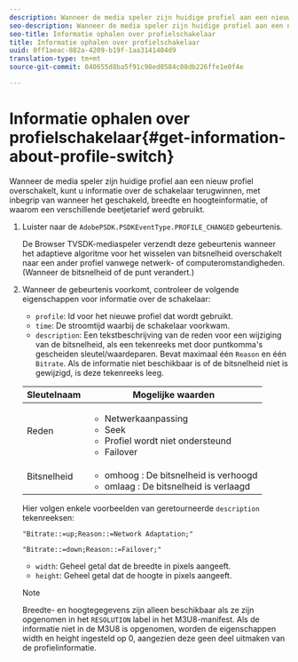 ```yaml
---
description: Wanneer de media speler zijn huidige profiel aan een nieuw profiel overschakelt, kunt u informatie over de schakelaar terugwinnen, met inbegrip van wanneer het geschakeld, breedte en hoogteinformatie, of waarom een verschillende beetjetarief werd gebruikt.
seo-description: Wanneer de media speler zijn huidige profiel aan een nieuw profiel overschakelt, kunt u informatie over de schakelaar terugwinnen, met inbegrip van wanneer het geschakeld, breedte en hoogteinformatie, of waarom een verschillende beetjetarief werd gebruikt.
seo-title: Informatie ophalen over profielschakelaar
title: Informatie ophalen over profielschakelaar
uuid: 0ff1aeac-882a-4209-b19f-1aa3141404d9
translation-type: tm+mt
source-git-commit: 040655d8ba5f91c98ed0584c08db226ffe1e0f4e

---
```



# Informatie ophalen over profielschakelaar{#get-information-about-profile-switch}

Wanneer de media speler zijn huidige profiel aan een nieuw profiel overschakelt, kunt u informatie over de schakelaar terugwinnen, met inbegrip van wanneer het geschakeld, breedte en hoogteinformatie, of waarom een verschillende beetjetarief werd gebruikt.

1. Luister naar de `AdobePSDK.PSDKEventType.PROFILE_CHANGED` gebeurtenis.

   De Browser TVSDK-mediaspeler verzendt deze gebeurtenis wanneer het adaptieve algoritme voor het wisselen van bitsnelheid overschakelt naar een ander profiel vanwege netwerk- of computeromstandigheden. (Wanneer de bitsnelheid of de punt verandert.)
1. Wanneer de gebeurtenis voorkomt, controleer de volgende eigenschappen voor informatie over de schakelaar:

   * `profile`: Id voor het nieuwe profiel dat wordt gebruikt.
   * `time`: De stroomtijd waarbij de schakelaar voorkwam.
   * `description`: Een tekstbeschrijving van de reden voor een wijziging van de bitsnelheid, als een tekenreeks met door puntkomma&#39;s gescheiden sleutel/waardeparen. Bevat maximaal één `Reason` en één `Bitrate`. Als de informatie niet beschikbaar is of de bitsnelheid niet is gewijzigd, is deze tekenreeks leeg.
   <table id="table_E400FD9C57FF40CBAC14AF6847CD8301"> 
    <thead> 
      <tr> 
      <th colname="col1" class="entry"> Sleutelnaam </th> 
      <th colname="col2" class="entry"> Mogelijke waarden </th> 
      </tr> 
    </thead>
    <tbody> 
      <tr> 
      <td colname="col1"> <span class="codeph"> Reden </span> </td> 
      <td colname="col2"> 
        <ul id="ul_37DDE3F297634ED6B47DF5D73F969369"> 
        <li id="li_E374B029E1AF40689D70A9D30E057C5B">Netwerkaanpassing </li> 
        <li id="li_753862EEF1C9474EA8E20C89F5EF5D8D">Seek </li> 
        <li id="li_EC14923F92CF4D11A47928A8D2DE6D8B">Profiel wordt niet ondersteund </li> 
        <li id="li_695AB4A89C9D4833AF6D8B6424FC912B">Failover </li> 
        </ul> </td> 
      </tr> 
      <tr> 
      <td colname="col1"> <span class="codeph"> Bitsnelheid </span> </td> 
      <td colname="col2"> 
        <ul id="ul_1B49BD90A91147359712E1AFD8877E23"> 
        <li id="li_1C8E593C65D34742B14A8D0EAD43E0A9"> <span class="codeph"> omhoog </span>: De bitsnelheid is verhoogd </li> 
        <li id="li_B1A00E3985A849B6855E15CF70D79BB8"> <span class="codeph"> omlaag </span>: De bitsnelheid is verlaagd </li> 
        </ul> </td> 
      </tr> 
    </tbody> 
    </table>

   Hier volgen enkele voorbeelden van geretourneerde `description` tekenreeksen:

   ```
   "Bitrate::=up;Reason::=Network Adaptation;" 
   
   "Bitrate::=down;Reason::=Failover;"
   ```

   * `width`: Geheel getal dat de breedte in pixels aangeeft.
   * `height`: Geheel getal dat de hoogte in pixels aangeeft.
   >[!NOTE]
   >
   >Breedte- en hoogtegegevens zijn alleen beschikbaar als ze zijn opgenomen in het `RESOLUTION` label in het M3U8-manifest. Als de informatie niet in de M3U8 is opgenomen, worden de eigenschappen width en height ingesteld op 0, aangezien deze geen deel uitmaken van de profielinformatie.
